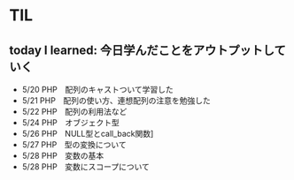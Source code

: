 # TIL

## today I learned: 今日学んだことをアウトプットしていく

- 5/20 PHP　配列のキャストついて学習した
- 5/21 PHP　配列の使い方、連想配列の注意を勉強した
- 5/22 PHP　配列の利用法など
- 5/24 PHP　オブジェクト型
- 5/26 PHP　NULL型とcall_back関数]
- 5/27 PHP　型の変換について
- 5/28 PHP　変数の基本
- 5/28 PHP　変数にスコープについて

